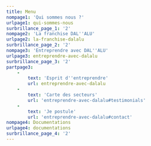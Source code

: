 ```yaml
---
title: Menu
nompage1: 'Qui sommes nous ?'
urlpage1: qui-sommes-nous
surbrillance_page_1: '2'
nompage2: 'La franchise DAL''ALU'
urlpage2: la-franchise-dalalu
surbrillance_page_2: '2'
nompage3: 'Entreprendre avec DAL''ALU'
urlpage3: entreprendre-avec-dalalu
surbrillance_page_3: '2'
partpage3:
    -
        text: 'Esprit d''entreprendre'
        url: entreprendre-avec-dalalu
    -
        text: 'Carte des secteurs'
        url: 'entreprendre-avec-dalalu#testimonials'
    -
        text: 'Je postule'
        url: 'entreprendre-avec-dalalu#contact'
nompage4: Documentations
urlpage4: documentations
surbrillance_page_4: '2'
---
```


